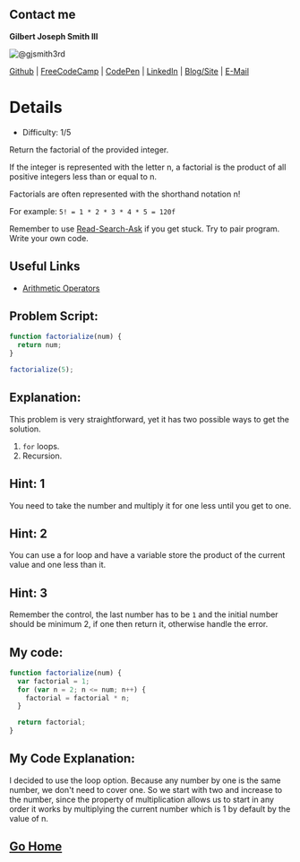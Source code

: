 ## Contact me
**Gilbert Joseph Smith III**

![@gjsmith3rd](https://avatars0.githubusercontent.com/gjsmith3rd?&s=128)

[Github](https://github.com/gjsmith3rd) | [FreeCodeCamp](http://www.freecodecamp.com/gjsmith3rd) |  [CodePen](http://codepen.io/gjsmith3rd/) | [LinkedIn](https://www.linkedin.com/in/gjsmith3rd) | [Blog/Site](https://gjsmith3rd.github.io/) | [E-Mail](mailto:contact@mobileCreature.com)

# Details
- Difficulty: 1/5

Return the factorial of the provided integer.

If the integer is represented with the letter n, a factorial is the product of all positive integers less than or equal to n.

Factorials are often represented with the shorthand notation n!

For example: `5! = 1 * 2 * 3 * 4 * 5 = 120f`

Remember to use [ Read-Search-Ask](http://github.com/FreeCodeCamp/freecodecamp/wiki/How-to-get-help-when-you-get-stuck) if you get stuck. Try to pair program. Write your own code.

## Useful Links
- [Arithmetic Operators](https://developer.mozilla.org/en-US/docs/Web/JavaScript/Reference/Operators/Arithmetic_Operators)

## Problem Script:

```js
function factorialize(num) {
  return num;
}

factorialize(5);
```

## Explanation:
This problem is very straightforward, yet it has two possible ways to get the solution.
1. `for` loops.
2. Recursion.

## Hint: 1
You need to take the number and multiply it for one less until you get to one.

## Hint: 2
You can use a for loop and have a variable store the product of the current value and one less than it.

## Hint: 3
Remember the control, the last number has to be `1` and the initial number should be minimum 2, if one then return it, otherwise handle the error.

## My code:

```js
function factorialize(num) {
  var factorial = 1;
  for (var n = 2; n <= num; n++) {
    factorial = factorial * n;
  }

  return factorial;
}
```

## My Code Explanation:
I decided to use the loop option. Because any number by one is the same number, we don't need to cover one. So we start with two and increase to the number, since the property of multiplication allows us to start in any order it works by multiplying the current number which is 1 by default by the value of n.

## [Go Home](https://github.com/Rafase282/My-FreeCodeCamp-Code/wiki)
